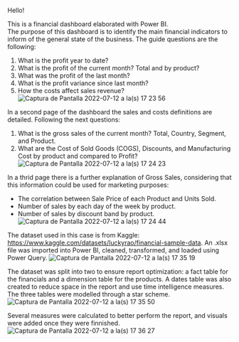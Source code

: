 Hello!

This is a financial dashboard elaborated with Power BI.  
The purpose of this dashboard is to identify the main financial indicators to inform of the general state of the business. The guide questions are the following:
1. What is the profit year to date?
2. What is the profit of the current month? Total and by product?
3. What was the profit of the last month?
4. What is the profit variance since last month?
5. How the costs affect sales revenue?
![Captura de Pantalla 2022-07-12 a la(s) 17 23 56](https://user-images.githubusercontent.com/74566268/178606305-08793287-7182-4b8d-8853-ee8ae770f0f4.png)

In a second page of the dashboard the sales and costs definitions are detailed. Following the next questions:
1. What is the gross sales of the current month? Total, Country, Segment, and Product.
2. What are the Cost of Sold Goods (COGS), Discounts, and Manufacturing Cost by product and compared to Profit?
![Captura de Pantalla 2022-07-12 a la(s) 17 24 23](https://user-images.githubusercontent.com/74566268/178606453-dc06c55d-0f9d-4eb4-a367-3b18b7c28359.png)

In a thrid page there is a further explanation of Gross Sales, considering that this information could be used for marketing purposes:
- The correlation between Sale Price of each Product and Units Sold.
- Number of sales by each day of the week by product.
- Number of sales by discount band by product.
![Captura de Pantalla 2022-07-12 a la(s) 17 24 44](https://user-images.githubusercontent.com/74566268/178606556-ee14bf49-72e3-49a7-81b3-fd62237b1196.png)

The dataset used in this case is from Kaggle: https://www.kaggle.com/datasets/luckyrao/financial-sample-data. 
An .xlsx file was imported into Power BI, cleaned, transformed, and loaded using Power Query.
![Captura de Pantalla 2022-07-12 a la(s) 17 35 19](https://user-images.githubusercontent.com/74566268/178609868-381b039c-73ea-47a3-8494-3f441b5a1474.png)

The dataset was split into two to ensure report optimization: a fact table for the financials and a dimension table for the products. A dates table was also created to reduce space in the report and use time intelligence measures.
The three tables were modelled through a star scheme.
![Captura de Pantalla 2022-07-12 a la(s) 17 35 50](https://user-images.githubusercontent.com/74566268/178609925-c66954eb-6e00-42c4-9370-c23e8399eab2.png)

Several measures were calculated to better perform the report, and visuals were added once they were finnished.
![Captura de Pantalla 2022-07-12 a la(s) 17 36 27](https://user-images.githubusercontent.com/74566268/178609993-9e14dac2-36fc-4de2-a9cb-e82de1f83cf0.png)
